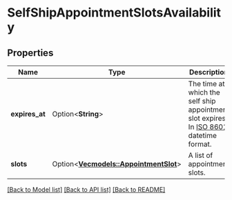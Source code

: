 # SelfShipAppointmentSlotsAvailability

## Properties

Name | Type | Description | Notes
------------ | ------------- | ------------- | -------------
**expires_at** | Option<**String**> | The time at which the self ship appointment slot expires. In [ISO 8601](https://developer-docs.amazon.com/sp-api/docs/iso-8601) datetime format. | [optional]
**slots** | Option<[**Vec<models::AppointmentSlot>**](AppointmentSlot.md)> | A list of appointment slots. | [optional]

[[Back to Model list]](../README.md#documentation-for-models) [[Back to API list]](../README.md#documentation-for-api-endpoints) [[Back to README]](../README.md)


